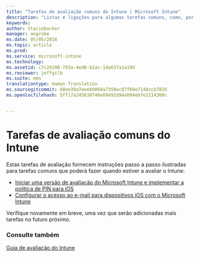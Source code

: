 ```yaml
---
title: "Tarefas de avaliação comuns do Intune | Microsoft Intune"
description: "Listas e ligações para algumas tarefas comuns, como, por exemplo, implementar uma política de PIN para iOS e configurar o acesso ao e-mail, que poderá querer fazer com o Intune"
keywords: 
author: Staciebarker
manager: angrobe
ms.date: 05/05/2016
ms.topic: article
ms.prod: 
ms.service: microsoft-intune
ms.technology: 
ms.assetid: c7c2d100-793a-4ed8-b1ac-1da637a1a19d
ms.reviewer: jeffgilb
ms.suite: ems
translationtype: Human Translation
ms.sourcegitcommit: 60ee39a7eeeb9068a7350ec87f60e7148ccb7826
ms.openlocfilehash: 5ff17a245630746e68492d94a094ebfe3114300c


---
```



# Tarefas de avaliação comuns do Intune

Estas tarefas de avaliação fornecem instruções passo a passo ilustradas para tarefas comuns que poderá fazer quando estiver a avaliar o Intune:

- [Iniciar uma versão de avaliação do Microsoft Intune e implementar a política de PIN para iOS](start-a-microsoft-intune-trial-and-deploy-ios-pin-policy.md)
- [Configurar o acesso ao e-mail para dispositivos iOS com o Microsoft Intune](set-up-email-access-for-ios-devices-using-microsoft-intune.md)

Verifique novamente em breve, uma vez que serão adicionadas mais tarefas no futuro próximo.

### Consulte também
[Guia de avaliação do Intune](get-started-with-a-30-day-trial-of-microsoft-intune.md)



<!--HONumber=Jul16_HO4-->


